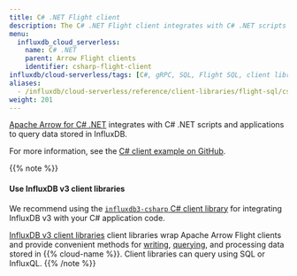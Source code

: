 ```yaml
---
title: C# .NET Flight client
description: The C# .NET Flight client integrates with C# .NET scripts and applications to query data stored in InfluxDB.
menu:
  influxdb_cloud_serverless:
    name: C# .NET
    parent: Arrow Flight clients
    identifier: csharp-flight-client
influxdb/cloud-serverless/tags: [C#, gRPC, SQL, Flight SQL, client libraries]
aliases:
  - /influxdb/cloud-serverless/reference/client-libraries/flight-sql/csharp-flightsql/
weight: 201
---
```


[Apache Arrow for C# .NET](https://github.com/apache/arrow/blob/main/csharp/README.md) integrates with C# .NET scripts and applications to query data stored in InfluxDB.

For more information, see the [C# client example on GitHub](https://github.com/apache/arrow/tree/main/csharp/examples/FlightClientExample).

{{% note %}}
#### Use InfluxDB v3 client libraries

We recommend using the [`influxdb3-csharp` C# client library](/influxdb/cloud-serverless/reference/client-libraries/v3/csharp/) for integrating InfluxDB v3 with your C# application code.

[InfluxDB v3 client libraries](/influxdb/cloud-serverless/reference/client-libraries/v3/) client libraries wrap Apache Arrow Flight clients
and provide convenient methods for [writing](/influxdb/cloud-serverless/get-started/write/#write-line-protocol-to-influxdb), [querying](/influxdb/cloud-serverless/get-started/query/#execute-an-sql-query), and processing data stored in {{% cloud-name %}}.
Client libraries can query using SQL or InfluxQL.
{{% /note %}}
